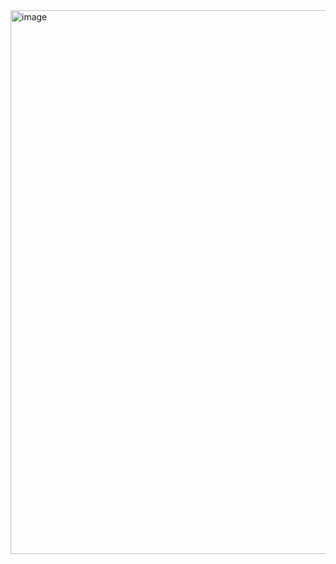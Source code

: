 <img width="739" height="870" alt="image" src="https://github.com/user-attachments/assets/5a2e68ed-4132-412c-803f-a0d661c667cb" />
